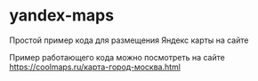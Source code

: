 # yandex-maps
Простой пример кода для размещения Яндекс карты на сайте

Пример работающего кода можно посмотреть на сайте https://coolmaps.ru/карта-город-москва.html
